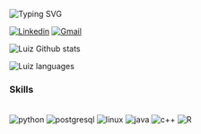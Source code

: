 ![Typing SVG](https://readme-typing-svg.herokuapp.com/?color=00bfbf&size=35&center=true&vCenter=true&width=1000&lines=Hello,+my+name+is+Luiz+Gustavo;I'm+20+years+old;I'm+from+Brazil,+CE;I+study+Data+Science+at+UFC;Be+Welcome!+:%29)

[![Linkedin](https://img.shields.io/badge/LinkedIn-0077B5?style=for-the-badge&logo=linkedin&logoColor=white)](https://www.linkedin.com/in/luiz-gustavo-queiroz-ba0ba9252/)
[![Gmail](https://img.shields.io/badge/Gmail-0D1117?style=for-the-badge&logo=gmail&logoColor=red)](mailto:luizgus@alu.ufc.br)

![Luiz Github stats](https://github-readme-stats.vercel.app/api?username=LuizGusQueiroz&theme=blue-green)

![Luiz languages](https://github-readme-stats.vercel.app/api/top-langs/?username=LuizGusQueiroz&theme=blue-green)

### Skills

<div style="display: inline_block"><br/>
  <img align="center" alt="python"     src="https://img.shields.io/badge/Python-14354C?style=for-the-badge&logo=python&logoColor=white"/>
  <img align="center" alt="postgresql" src="https://img.shields.io/badge/PostgreSQL-316192?style=for-the-badge&logo=postgresql&logoColor=white"/>
  <img align="center" alt="linux"      src="https://img.shields.io/badge/Linux-FCC624?style=for-the-badge&logo=linux&logoColor=black"/>
  <img align="center" alt="java"       src="https://img.shields.io/badge/Java-ED8B00?style=for-the-badge&logo=openjdk&logoColor=white"/>
  <img align="center" alt="c++"        src="https://img.shields.io/badge/C%2B%2B-00599C?style=for-the-badge&logo=c%2B%2B&logoColor=white"/>
  <img align="center" alt="R"          src="https://img.shields.io/badge/R-276DC3?style=for-the-badge&logo=r&logoColor=white"/>
</div>


  
